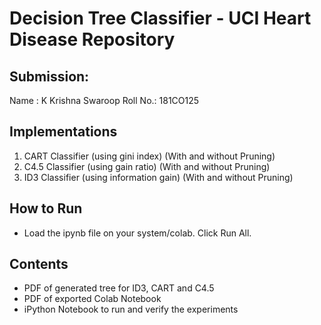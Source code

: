 # Decision Tree Classifier - UCI Heart Disease Repository

## Submission: 
Name : K Krishna Swaroop
Roll No.: 181CO125

## Implementations
1. CART Classifier (using gini index) (With and without Pruning)
2. C4.5 Classifier (using gain ratio) (With and without Pruning)
3. ID3 Classifier (using information gain) (With and without Pruning)

## How to Run
- Load the ipynb file on your system/colab. Click Run All.

## Contents
- PDF of generated tree for ID3, CART and C4.5
- PDF of exported Colab Notebook
- iPython Notebook to run and verify the experiments